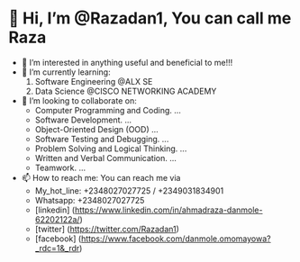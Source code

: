 # 👋 Hi, I’m @Razadan1, You can call me **Raza**
- 👀 I’m interested in anything useful and beneficial to me!!!
- 🌱 I’m currently learning:
    1. Software Engineering @ALX SE
    2. Data Science @CISCO NETWORKING ACADEMY
- 💞️ I’m looking to collaborate on:
    -  Computer Programming and Coding. ...
    - Software Development. ...
    - Object-Oriented Design (OOD) ...
    - Software Testing and Debugging. ...
    - Problem Solving and Logical Thinking. ...
    - Written and Verbal Communication. ...
    - Teamwork. ...
- 📫 How to reach me: You can reach me via
    - My_hot_line: +2348027027725 / +2349031834901
    - Whatsapp:    +2348027027725
    - [linkedin] (https://www.linkedin.com/in/ahmadraza-danmole-62202122a/)
    - [twitter] (https://twitter.com/Razadan1)
    - [facebook] (https://www.facebook.com/danmole.omomayowa?_rdc=1&_rdr)
<!---
Razadan1/Razadan1 is a ✨ special ✨ repository because its `README.md` (this file) appears on your GitHub profile.
You can click the Preview link to take a look at your changes.
--->
